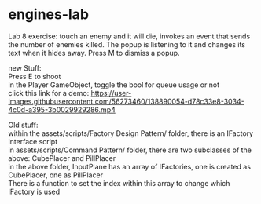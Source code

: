 # engines-lab
 
Lab 8 exercise: touch an enemy and it will die, invokes an event that sends the number of enemies killed. The popup is listening to it and changes its text when it hides away. Press M to dismiss a popup.
 
new Stuff:  
Press E to shoot  
in the Player GameObject, toggle the bool for queue usage or not  
click this link for a demo: https://user-images.githubusercontent.com/56273460/138890054-d78c33e8-3034-4c0d-a395-3b0029929286.mp4


Old stuff:  
within the assets/scripts/Factory Design Pattern/ folder, there is an IFactory interface script  
in assets/scripts/Command Pattern/ folder, there are two subclasses of the above: CubePlacer and PillPlacer  
in the above folder, InputPlane has an array of IFactories, one is created as CubePlacer, one as PillPlacer  
There is a function to set the index within this array to change which IFactory is used
